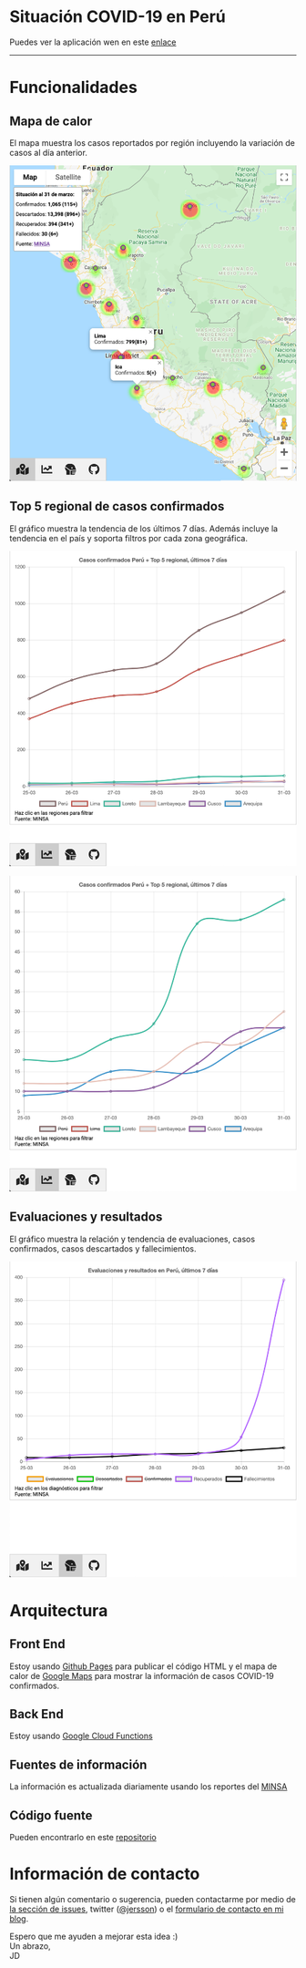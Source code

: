 # Situación COVID-19 en Perú
Puedes ver la aplicación wen en este [enlace](https://jersson.github.io/covid19/)

---

# Funcionalidades
## Mapa de calor 
El mapa muestra los casos reportados por región incluyendo la variación de casos al día anterior.

![heatmap](./covid19/images/heatmap.png)

## Top 5 regional de casos confirmados
El gráfico muestra la tendencia de los últimos 7 días. Además incluye la tendencia en el país y soporta filtros por cada zona geográfica.

![trends](./covid19/images/trends-01.png)

![trends](./covid19/images/trends-02.png)

## Evaluaciones y resultados
El gráfico muestra la relación y tendencia de evaluaciones, casos confirmados, casos descartados y fallecimientos.  

![trends](./covid19/images/trends-03.png)

# Arquitectura
## Front End
Estoy usando [Github Pages](https://pages.github.com/) para publicar el código HTML y el mapa de calor de [Google Maps](https://developers.google.com/maps/documentation/javascript/examples/layer-heatmap) para mostrar la información de casos COVID-19 confirmados.

## Back End
Estoy usando [Google Cloud Functions](https://cloud.google.com/functions/docs/writing/http)

## Fuentes de información
La información es actualizada diariamente usando los reportes del [MINSA](https://www.gob.pe/minsa/) 

## Código fuente
Pueden encontrarlo en este [repositorio](./covid19)

# Información de contacto
Si tienen algún comentario o sugerencia, pueden contactarme por medio de [la sección de issues](https://github.com/jersson/jersson.github.io/issues), twitter ([@jersson](https://twitter/jersson)) o el [formulario de contacto en mi blog](https://jersson.net/contact/).

Espero que me ayuden a mejorar esta idea :) <br/>
Un abrazo,<br/> JD